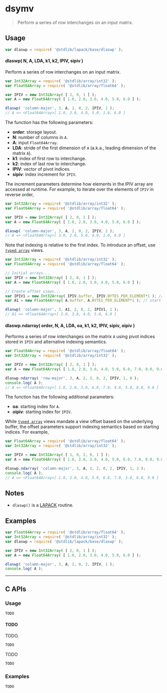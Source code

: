 <!--

@license Apache-2.0

Copyright (c) 2024 The Stdlib Authors.

Licensed under the Apache License, Version 2.0 (the "License");
you may not use this file except in compliance with the License.
You may obtain a copy of the License at

   http://www.apache.org/licenses/LICENSE-2.0

Unless required by applicable law or agreed to in writing, software
distributed under the License is distributed on an "AS IS" BASIS,
WITHOUT WARRANTIES OR CONDITIONS OF ANY KIND, either express or implied.
See the License for the specific language governing permissions and
limitations under the License.

-->

# dsymv

> Perform a series of row interchanges on an input matrix.

<section class = "usage">

## Usage

```javascript
var dlaswp = require( '@stdlib/lapack/base/dlaswp' );
```

#### dlaswp( N, A, LDA, k1, k2, IPIV, sipiv )

Perform a series of row interchanges on an input matrix.

```javascript
var Int32Array = require( '@stdlib/array/int32' );
var Float64Array = require( '@stdlib/array/float64' );

var IPIV = new Int32Array( [ 2, 0, 1 ] );
var A = new Float64Array( [ 1.0, 2.0, 3.0, 4.0, 5.0, 6.0 ] );

dlaswp( 'column-major', 3, A, 2, 0, 2, IPIV, 1 );
// A => <Float64Array>[ 2.0, 3.0, 4.0, 5.0, 1.0, 6.0 ]
```

The function has the following parameters:

-   **order**: storage layout.
-   **N**: number of columns in `A`.
-   **A**: input `Float64Array`.
-   **LDA**: stride of the first dimension of `A` (a.k.a., leading dimension of the matrix `A`).
-   **k1**: index of first row to interchange.
-   **k2**: index of last row to interchange.
-   **IPIV**: vector of pivot indices.
-   **sipiv**: index increment for `IPIV`.

The increment parameters determine how elements in the IPIV array are accessed at runtime. For example, to iterate over the elements of `IPIV` in reverse order,

```javascript
var Int32Array = require( '@stdlib/array/int32' );
var Float64Array = require( '@stdlib/array/float64' );

var IPIV = new Int32Array( [ 2, 0, 1 ] );
var A = new Float64Array( [ 1.0, 2.0, 3.0, 4.0, 5.0, 6.0 ] );

dlaswp( 'column-major', 3, A, 2, 0, 2, IPIV, 2 );
// A => <Float64Array>[ 3.0, 2.0, 5.0, 4.0, 1.0, 6.0 ]
```

Note that indexing is relative to the first index. To introduce an offset, use [`typed array`][mdn-typed-array] views.

<!-- eslint-disable stdlib/capitalized-comments -->

```javascript
var Int32Array = require( '@stdlib/array/int32' );
var Float64Array = require( '@stdlib/array/float64' );

// Initial arrays...
var IPIV = new Int32Array( [ 2, 0, 1 ] );
var A = new Float64Array( [ 1.0, 2.0, 3.0, 4.0, 5.0, 6.0 ] );

// Create offset views...
var IPIV1 = new Int32Array( IPIV.buffer, IPIV.BYTES_PER_ELEMENT*1 ); // start at 2nd element
var A1 = new Float64Array( A.buffer, A.BYTES_PER_ELEMENT*1 ); // start at 2nd element

dlaswp( 'column-major', 3, A1, 2, 0, 2, IPIV1, 1 );
// A1 => <Float64Array>[ 2.0, 3.0, 4.0, 5.0, 6.0 ]
```

#### dlaswp.ndarray( order, N, A, LDA, oa, k1, k2, IPIV, sipiv, oipiv )

Performs a series of row interchanges on the matrix `A` using pivot indices stored in `IPIV` and alternative indexing semantics.

```javascript
var Float64Array = require( '@stdlib/array/float64' );
var Int32Array = require( '@stdlib/array/int32' );

var IPIV = new Int32Array( [ 2, 0, 1 ] );
var A = new Float64Array( [ 1.0, 2.0, 3.0, 4.0, 5.0, 6.0, 7.0, 8.0, 9.0 ] );

dlaswp.ndarray( 'row-major', 3, A, 2, 3, 0, 2, IPIV, 1, 0 );
console.log( A );
// A => <Float64Array>[ 1.0, 2.0, 3.0, 6.0, 7.0, 4.0, 5.0, 8.0, 9.0 ]
```

The function has the following additional parameters:

-   **oa**: starting index for `A`.
-   **oipiv**: starting index for `IPIV`.

While [`typed array`][mdn-typed-array] views mandate a view offset based on the underlying buffer, the offset parameters support indexing semantics based on starting indices. For example,

```javascript
var Float64Array = require( '@stdlib/array/float64' );
var Int32Array = require( '@stdlib/array/int32' );

var IPIV = new Int32Array( [ 1, 0, 2, 0, 1 ] );
var A = new Float64Array( [ 1.0, 2.0, 3.0, 4.0, 5.0, 6.0, 7.0, 8.0, 9.0 ] );

dlaswp.ndarray( 'column-major', 3, A, 2, 2, 0, 2, IPIV, 1, 2 );
console.log( A );
// A => <Float64Array>[ 1.0, 2.0, 4.0, 5.0, 6.0, 7.0, 3.0, 8.0, 9.0 ]
```

</section>

<!-- /.usage -->

<section class="notes">

## Notes

-   `dlaswp()` is a [LAPACK][lapack] routine.

</section>

<!-- /.notes -->

<section class="examples">

## Examples

<!-- eslint no-undef: "error" -->

```javascript
var Float64Array = require( '@stdlib/array/float64' );
var Int32Array = require( '@stdlib/array/int32' );
var dlaswp = require( '@stdlib/lapack/base/dlaswp' );

var IPIV = new Int32Array( [ 2, 0, 1 ] );
var A = new Float64Array( [ 1.0, 2.0, 3.0, 4.0, 5.0, 6.0 ] );

dlaswp( 'column-major', 3, A, 2, 0, 2, IPIV, 1 );
console.log( A );
```

</section>

<!-- /.examples -->

<!-- C interface documentation. -->

* * *

<section class="c">

## C APIs

<!-- Section to include introductory text. Make sure to keep an empty line after the intro `section` element and another before the `/section` close. -->

<section class="intro">

</section>

<!-- /.intro -->

<!-- C usage documentation. -->

<section class="usage">

### Usage

```c
TODO
```

#### TODO

TODO.

```c
TODO
```

TODO

```c
TODO
```

</section>

<!-- /.usage -->

<!-- C API usage notes. Make sure to keep an empty line after the `section` element and another before the `/section` close. -->

<section class="notes">

</section>

<!-- /.notes -->

<!-- C API usage examples. -->

<section class="examples">

### Examples

```c
TODO
```

</section>

<!-- /.examples -->

</section>

<!-- /.c -->

<!-- Section for related `stdlib` packages. Do not manually edit this section, as it is automatically populated. -->

<section class="related">

</section>

<!-- /.related -->

<!-- Section for all links. Make sure to keep an empty line after the `section` element and another before the `/section` close. -->

<section class="links">

[lapack]: https://www.netlib.org/lapack/explore-html/

[mdn-typed-array]: https://developer.mozilla.org/en-US/docs/Web/JavaScript/Reference/Global_Objects/TypedArray

</section>

<!-- /.links -->
